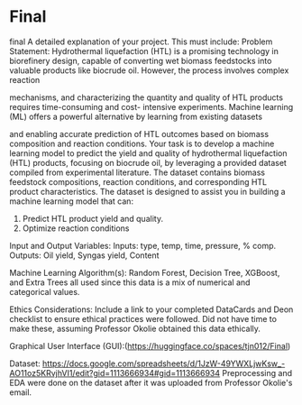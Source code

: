 # Final
final
A detailed explanation of your project. This must include:
Problem Statement: Hydrothermal liquefaction (HTL) is a promising technology in biorefinery design, capable of converting wet
biomass feedstocks into valuable products like biocrude oil. However, the process involves complex reaction

mechanisms, and characterizing the quantity and quality of HTL products requires time-consuming and cost-
intensive experiments. Machine learning (ML) offers a powerful alternative by learning from existing datasets

and enabling accurate prediction of HTL outcomes based on biomass composition and reaction conditions.
Your task is to develop a machine learning model to predict the yield and quality of hydrothermal liquefaction
(HTL) products, focusing on biocrude oil, by leveraging a provided dataset compiled from experimental
literature. The dataset contains biomass feedstock compositions, reaction conditions, and corresponding HTL
product characteristics.
The dataset is designed to assist you in building a machine learning model that can:
1. Predict HTL product yield and quality.
2. Optimize reaction conditions
   
Input and Output Variables: Inputs: type, temp, time, pressure, % comp. Outputs: Oil yield, Syngas yield, Content

Machine Learning Algorithm(s):  Random Forest, Decision Tree, XGBoost, and Extra Trees all used since this data is a mix of numerical and categorical values.

Ethics Considerations: Include a link to your completed DataCards and Deon checklist to ensure ethical practices were followed. Did not have time to make these, assuming Professor Okolie obtained this data ethically.

Graphical User Interface (GUI):(https://huggingface.co/spaces/tjn012/Final)

Dataset: https://docs.google.com/spreadsheets/d/1JzW-49YWXLjwKsw_-AO11oz5KRvjhVI1/edit?gid=1113666934#gid=1113666934
Preprocessing and EDA were done on the dataset after it was uploaded from Professor Okolie's email.
